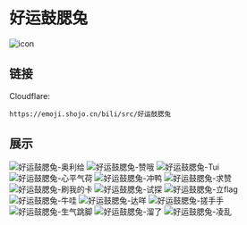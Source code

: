 # 好运鼓腮兔
![icon](https://emoji.shojo.cn/bili/src/好运鼓腮兔/icon.png)
## 链接
Cloudflare:
```
https://emoji.shojo.cn/bili/src/好运鼓腮兔
```
## 展示
![好运鼓腮兔-奥利给](https://emoji.shojo.cn/bili/src/好运鼓腮兔/好运鼓腮兔-奥利给.png)
![好运鼓腮兔-赞哦](https://emoji.shojo.cn/bili/src/好运鼓腮兔/好运鼓腮兔-赞哦.png)
![好运鼓腮兔-Tui](https://emoji.shojo.cn/bili/src/好运鼓腮兔/好运鼓腮兔-Tui.png)
![好运鼓腮兔-心平气荷](https://emoji.shojo.cn/bili/src/好运鼓腮兔/好运鼓腮兔-心平气荷.png)
![好运鼓腮兔-冲鸭](https://emoji.shojo.cn/bili/src/好运鼓腮兔/好运鼓腮兔-冲鸭.png)
![好运鼓腮兔-求赞](https://emoji.shojo.cn/bili/src/好运鼓腮兔/好运鼓腮兔-求赞.png)
![好运鼓腮兔-刷我的卡](https://emoji.shojo.cn/bili/src/好运鼓腮兔/好运鼓腮兔-刷我的卡.png)
![好运鼓腮兔-试探](https://emoji.shojo.cn/bili/src/好运鼓腮兔/好运鼓腮兔-试探.png)
![好运鼓腮兔-立flag](https://emoji.shojo.cn/bili/src/好运鼓腮兔/好运鼓腮兔-立flag.png)
![好运鼓腮兔-牛哇](https://emoji.shojo.cn/bili/src/好运鼓腮兔/好运鼓腮兔-牛哇.png)
![好运鼓腮兔-达咩](https://emoji.shojo.cn/bili/src/好运鼓腮兔/好运鼓腮兔-达咩.png)
![好运鼓腮兔-搓手手](https://emoji.shojo.cn/bili/src/好运鼓腮兔/好运鼓腮兔-搓手手.png)
![好运鼓腮兔-生气跳脚](https://emoji.shojo.cn/bili/src/好运鼓腮兔/好运鼓腮兔-生气跳脚.png)
![好运鼓腮兔-溜了](https://emoji.shojo.cn/bili/src/好运鼓腮兔/好运鼓腮兔-溜了.png)
![好运鼓腮兔-凌乱](https://emoji.shojo.cn/bili/src/好运鼓腮兔/好运鼓腮兔-凌乱.png)
